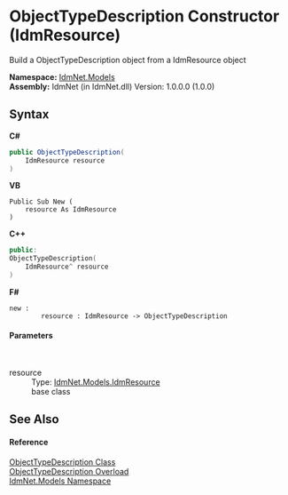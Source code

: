# ObjectTypeDescription Constructor (IdmResource)
 

Build a ObjectTypeDescription object from a IdmResource object

**Namespace:**&nbsp;<a href="N_IdmNet_Models">IdmNet.Models</a><br />**Assembly:**&nbsp;IdmNet (in IdmNet.dll) Version: 1.0.0.0 (1.0.0)

## Syntax

**C#**<br />
``` C#
public ObjectTypeDescription(
	IdmResource resource
)
```

**VB**<br />
``` VB
Public Sub New ( 
	resource As IdmResource
)
```

**C++**<br />
``` C++
public:
ObjectTypeDescription(
	IdmResource^ resource
)
```

**F#**<br />
``` F#
new : 
        resource : IdmResource -> ObjectTypeDescription
```


#### Parameters
&nbsp;<dl><dt>resource</dt><dd>Type: <a href="T_IdmNet_Models_IdmResource">IdmNet.Models.IdmResource</a><br />base class</dd></dl>

## See Also


#### Reference
<a href="T_IdmNet_Models_ObjectTypeDescription">ObjectTypeDescription Class</a><br /><a href="Overload_IdmNet_Models_ObjectTypeDescription__ctor">ObjectTypeDescription Overload</a><br /><a href="N_IdmNet_Models">IdmNet.Models Namespace</a><br />